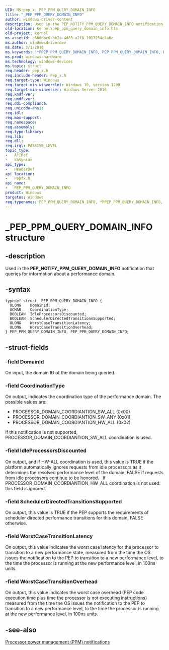 ```yaml
---
UID: NS:pep_x._PEP_PPM_QUERY_DOMAIN_INFO
title: "_PEP_PPM_QUERY_DOMAIN_INFO"
author: windows-driver-content
description: Used in the PEP_NOTIFY_PPM_QUERY_DOMAIN_INFO notification that queries for information about a performance domain. .
old-location: kernel\pep_ppm_query_domain_info.htm
old-project: kernel
ms.assetid: c608dac0-bb2a-4d89-a2f8-1017254c8a6c
ms.author: windowsdriverdev
ms.date: 3/1/2018
ms.keywords: "*PPEP_PPM_QUERY_DOMAIN_INFO, PEP_PPM_QUERY_DOMAIN_INFO, PEP_PPM_QUERY_DOMAIN_INFO structure [Kernel-Mode Driver Architecture], _PEP_PPM_QUERY_DOMAIN_INFO, kernel.pep_ppm_query_domain_info, pepfx/PEP_PPM_QUERY_DOMAIN_INFO"
ms.prod: windows-hardware
ms.technology: windows-devices
ms.topic: struct
req.header: pep_x.h
req.include-header: Pep_x.h
req.target-type: Windows
req.target-min-winverclnt: Windows 10, version 1709
req.target-min-winversvr: Windows Server 2016
req.kmdf-ver: 
req.umdf-ver: 
req.ddi-compliance: 
req.unicode-ansi: 
req.idl: 
req.max-support: 
req.namespace: 
req.assembly: 
req.type-library: 
req.lib: 
req.dll: 
req.irql: PASSIVE_LEVEL
topic_type:
-	APIRef
-	kbSyntax
api_type:
-	HeaderDef
api_location:
-	Pepfx.h
api_name:
-	PEP_PPM_QUERY_DOMAIN_INFO
product: Windows
targetos: Windows
req.typenames: PEP_PPM_QUERY_DOMAIN_INFO, *PPEP_PPM_QUERY_DOMAIN_INFO, PEP_PPM_QUERY_DOMAIN_INFO, *PPEP_PPM_QUERY_DOMAIN_INFO
---
```


# _PEP_PPM_QUERY_DOMAIN_INFO structure


## -description


Used in the <b>PEP_NOTIFY_PPM_QUERY_DOMAIN_INFO</b> notification that queries for information about a performance domain. 


## -syntax


````
typedef struct _PEP_PPM_QUERY_DOMAIN_INFO {
  ULONG    DomainId;
  UCHAR    CoordinationType;
  BOOLEAN  IdleProcessorsDiscounted;
  BOOLEAN  SchedulerDirectedTransitionsSupported;
  ULONG    WorstCaseTransitionLatency;
  ULONG    WorstCaseTransitionOverhead;
} PEP_PPM_QUERY_DOMAIN_INFO, PEP_PPM_QUERY_DOMAIN_INFO;
````


## -struct-fields




### -field DomainId

On input, the domain ID of the domain being queried.


### -field CoordinationType

On output, indicates the coordination type of the performance domain. The possible values are:

<ul>
<li>PROCESSOR_DOMAIN_COORDIANTION_SW_ALL (0x00)</li>
<li>PROCESSOR_DOMAIN_COORDIANTION_SW_ANY (0x01)</li>
<li>PROCESSOR_DOMAIN_COORDIANTION_HW_ALL (0x02)</li>
</ul>
If this notification is not supported, PROCESSOR_DOMAIN_COORDIANTION_SW_ALL coordination is used. 


### -field IdleProcessorsDiscounted

On output, and if HW-ALL coordination is used, this value is  TRUE if the platform automatically ignores requests from idle processors as it determines the resolved performance level of the domain, FALSE if requests from idle processors continue to be honored.  
If PROCESSOR_DOMAIN_COORDIANTION_HW_ALL coordination is not used: this field is ignored. 


### -field SchedulerDirectedTransitionsSupported

On output, this value is TRUE if the PEP supports the requirements of scheduler directed performance transitions for this domain, FALSE otherwise. 


### -field WorstCaseTransitionLatency

On output, this value indicates the worst case latency for the processor to transition to a new performance state, measured from the time the OS issues the notification to the PEP to transition to a new performance level, to the time the processor is running at the new performance level, in 100ns units. 


### -field WorstCaseTransitionOverhead

On output, this value indicates the worst case overhead (PEP code execution time plus time the processor is not executing instructions) measured from the time the OS issues the notification to the PEP to transition to a new performance level, to the time the processor is running at the new performance level, in 100ns units. 


## -see-also

<a href="https://msdn.microsoft.com/library/windows/hardware/mt186881">Processor power management (PPM) notifications</a>



 

 


